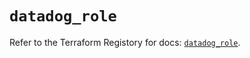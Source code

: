 # `datadog_role`

Refer to the Terraform Registory for docs: [`datadog_role`](https://registry.terraform.io/providers/datadog/datadog/3.23.0/docs/resources/role).
